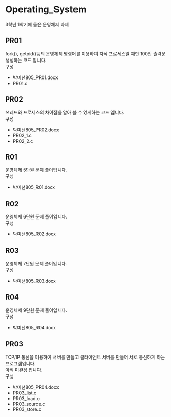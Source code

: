 # Operating_System
3학년 1학기에 들은 운영체제 과제

## PR01
fork(), getpid()등의 운영체제 명령어를 이용하여 자식 프로세스일 때만 100번 출력문 생성하는 코드 입니다.  
구성 
- 박미선805_PR01.docx
- PR01.c

## PR02
쓰레드와 프로세스의 차이점을 알아 볼 수 있게하는 코드 입니다.  
구성 
- 박미선805_PR02.docx
- PR02_1.c
- PR02_2.c

## R01
운영체제 5단원 문제 풀이입니다.  
구성
- 박미선805_R01.docx

## R02
운영체제 6단원 문제 풀이입니다.  
구성
- 박미선805_R02.docx

## R03
운영체제 7단원 문제 풀이입니다.  
구성
- 박미선805_R03.docx

## R04
운영체제 9단원 문제 풀이입니다.  
구성
- 박미선805_R04.docx

## PR03
TCP/IP 통신을 이용하여 서버를 만들고 클라이언트 서버를 만들어 서로 통신하게 하는 프로그램입니다.  
아직 미완성 입니다.  
구성
- 박미선805_PR04.docx
- PR03_list.c
- PR03_load.c
- PR03_source.c
- PR03_store.c
